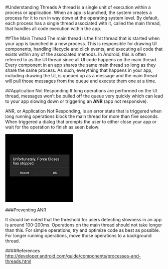 #Understanding Threads
A thread is a single unit of execution within a process or application. When an app is launched, the system creates a process for it to run in way down at the operating system level. By default, each process has a single thread associated with it, called the main thread, that handles all code execution within the app.

##The Main Thread
The main thread is the first thread that is started when your app is launched in a new process. This is responsible for drawing UI components, handling lifecycle and click events, and executing all code that exists within any of the associated methods. In Android, this is often referred to as the UI thread since all UI code happens on the main thread. Every component in an app shares the same main thread so long as they share the same process. As such, everything that happens in your app, including drawing the UI, is queued up as a message and the main thread will pull those messages from the queue and execute them one at a time. 

##Application Not Responding
If long operations are performed on the UI thread, messages won’t be pulled off the queue very quickly which can lead to your app slowing down or triggering an **ANR** (app not responsive).

ANR, or Application Not Responding, is an error state that is triggered when long running operations block the main thread for more than five seconds.  When triggered a dialog that prompts the user to either close your app or wait for the operation to finish as seen below:

![](anr.jpg)

###Preventing ANR

It should be noted that the threshold for users detecting slowness in an app is around 100-200ms. Operations on the main thread should not take longer than this. For simple operations, try and optimize code as best as possible. For longer running operations, move those operations to a background thread.

####References
http://developer.android.com/guide/components/processes-and-threads.html


